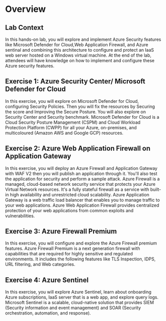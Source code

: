 # Overview

## **Lab Context**

In this hands-on lab, you will explore and implement Azure Security features like Microsoft Defender for Cloud,Web Application Firewall, and Azure sentinal and combining this architecture to configure and protect an IaaS web server hosted on a Windows virtual machine. At the end of the lab, attendees will have knowledge on how to implement and configure these Azure security features.

## **Exercise 1: Azure Security Center/ Microsoft Defender for Cloud**

In this exercise, you will explore on Microsoft Defender for Cloud, configuring Security Policies. Then you will fix the resources by Securing the score and Improving the Secure Posture. You will also explore on Security Center and Security benchmark. Microsoft Defender for Cloud is a Cloud Security Posture Management (CSPM) and Cloud Workload Protection Platform (CWPP) for all your Azure, on-premises, and multicoloured (Amazon AWS and Google GCP) resources.

## **Exercise 2: Azure Web Application Firewall on Application Gateway**

In this exercise, you will deploy an Azure Firewall and Application Gateway with WAF V2 then you will publish an application through it. You'll also test the application for security and perform a sample attack. Azure Firewall is a managed, cloud-based network security service that protects your Azure Virtual Network resources. It's a fully stateful firewall as a service with built-in high availability and unrestricted cloud scalability. Azure Application Gateway is a web traffic load balancer that enables you to manage traffic to your web applications. Azure Web Application Firewall provides centralized protection of your web applications from common exploits and vulnerabilities. 


## **Exercise 3: Azure Firewall Premium**

In this exercise, you will configure and explore the Azure Firewall premium features. Azure Firewall Premium is a next generation firewall with capabilities that are required for highly sensitive and regulated environments. It includes the following features like TLS Inspection, IDPS, URL filtering, and Web categories.

## **Exercise 4: Azure Sentinel**

In this exercise, you will explore Azure Sentinel, learn about onboarding Azure subscriptions, IaaS server that is a web app, and explore query logs. Microsoft Sentinel is a scalable, cloud-native solution that provides SIEM (Security information and event management) and SOAR (Security orchestration, automation, and response).
